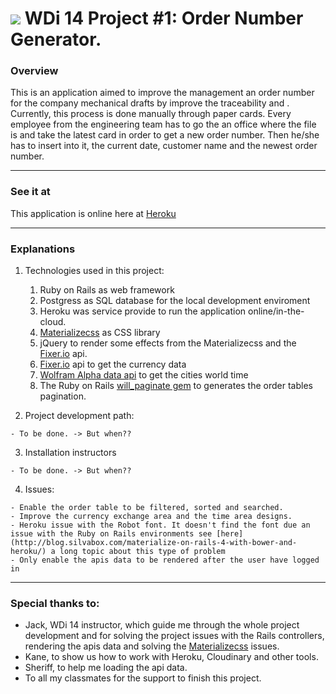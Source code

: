 # ![](https://ga-dash.s3.amazonaws.com/production/assets/logo-9f88ae6c9c3871690e33280fcf557f33.png)  WDi 14 Project #1: Order Number Generator.

### Overview

  This is an application aimed to improve the management an order number for the company mechanical drafts by improve the traceability and . Currently, this process is done manually through paper cards. Every employee from the engineering team has to go the an office where the file is and take the latest card in order to get a new order number. Then he/she has to insert into it, the current date, customer name and the newest order number.  
___

### See it at
  This application is online here at  [Heroku](https://ga-project-1.herokuapp.com)
___

### Explanations

  1. Technologies used in this project:
      1. Ruby on Rails as web framework
      2. Postgress as SQL database for the local development enviroment
      3. Heroku was service provide to run the application online/in-the-cloud.
      4. [Materializecss](http://materializecss.com/) as CSS library
      5. jQuery to render some effects from the Materializecss and the [Fixer.io](http://fixer.io) api.
      6. [Fixer.io](http://fixer.io) api to get the currency data
      7. [Wolfram Alpha data api](http://products.wolframalpha.com/api/) to get the cities world time
      8. The Ruby on Rails [will_paginate gem](https://rubygems.org/gems/will_paginate) to generates the order tables pagination.

  2. Project development path:

    - To be done. -> But when??

  3. Installation instructors

    - To be done. -> But when??


  4. Issues:    

    - Enable the order table to be filtered, sorted and searched.
    - Improve the currency exchange area and the time area designs.
    - Heroku issue with the Robot font. It doesn't find the font due an issue with the Ruby on Rails environments see [here](http://blog.silvabox.com/materialize-on-rails-4-with-bower-and-heroku/) a long topic about this type of problem
    - Only enable the apis data to be rendered after the user have logged in

___

### Special thanks to:

  - Jack, WDi 14 instructor, which guide me through the whole project development and for solving the project issues with the Rails controllers, rendering the apis data and solving the [Materializecss](http://materializecss.com/) issues.
  - Kane, to show us how to work with Heroku, Cloudinary and other tools.
  - Sheriff, to help me loading the api data.
  - To all my classmates for the support to finish this project.
